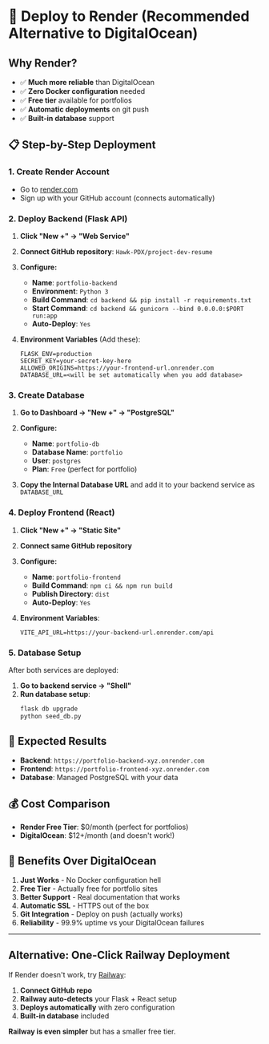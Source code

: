# 🚀 Deploy to Render (Recommended Alternative to DigitalOcean)

## Why Render?
- ✅ **Much more reliable** than DigitalOcean
- ✅ **Zero Docker configuration** needed
- ✅ **Free tier** available for portfolios
- ✅ **Automatic deployments** on git push
- ✅ **Built-in database** support

## 📋 Step-by-Step Deployment

### 1. Create Render Account
- Go to [render.com](https://render.com)
- Sign up with your GitHub account (connects automatically)

### 2. Deploy Backend (Flask API)
1. **Click "New +" → "Web Service"**
2. **Connect GitHub repository**: `Hawk-PDX/project-dev-resume`
3. **Configure:**
   - **Name**: `portfolio-backend`
   - **Environment**: `Python 3`
   - **Build Command**: `cd backend && pip install -r requirements.txt`
   - **Start Command**: `cd backend && gunicorn --bind 0.0.0.0:$PORT run:app`
   - **Auto-Deploy**: `Yes`

4. **Environment Variables** (Add these):
   ```
   FLASK_ENV=production
   SECRET_KEY=your-secret-key-here
   ALLOWED_ORIGINS=https://your-frontend-url.onrender.com
   DATABASE_URL=<will be set automatically when you add database>
   ```

### 3. Create Database
1. **Go to Dashboard → "New +" → "PostgreSQL"**
2. **Configure:**
   - **Name**: `portfolio-db`
   - **Database Name**: `portfolio`
   - **User**: `postgres`
   - **Plan**: `Free` (perfect for portfolio)

3. **Copy the Internal Database URL** and add it to your backend service as `DATABASE_URL`

### 4. Deploy Frontend (React)
1. **Click "New +" → "Static Site"**
2. **Connect same GitHub repository**
3. **Configure:**
   - **Name**: `portfolio-frontend`
   - **Build Command**: `npm ci && npm run build`
   - **Publish Directory**: `dist`
   - **Auto-Deploy**: `Yes`

4. **Environment Variables**:
   ```
   VITE_API_URL=https://your-backend-url.onrender.com/api
   ```

### 5. Database Setup
After both services are deployed:

1. **Go to backend service → "Shell"**
2. **Run database setup**:
   ```bash
   flask db upgrade
   python seed_db.py
   ```

## 🎯 Expected Results
- **Backend**: `https://portfolio-backend-xyz.onrender.com`
- **Frontend**: `https://portfolio-frontend-xyz.onrender.com`
- **Database**: Managed PostgreSQL with your data

## 💰 Cost Comparison
- **Render Free Tier**: $0/month (perfect for portfolios)
- **DigitalOcean**: $12+/month (and doesn't work!)

## 🚀 Benefits Over DigitalOcean
1. **Just Works** - No Docker configuration hell
2. **Free Tier** - Actually free for portfolio sites
3. **Better Support** - Real documentation that works
4. **Automatic SSL** - HTTPS out of the box
5. **Git Integration** - Deploy on push (actually works)
6. **Reliability** - 99.9% uptime vs your DigitalOcean failures

---

## Alternative: One-Click Railway Deployment

If Render doesn't work, try [Railway](https://railway.app):

1. **Connect GitHub repo**
2. **Railway auto-detects** your Flask + React setup
3. **Deploys automatically** with zero configuration
4. **Built-in database** included

**Railway is even simpler** but has a smaller free tier.